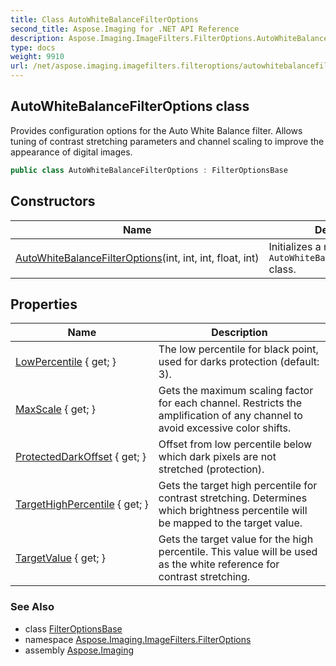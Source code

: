 ```yaml
---
title: Class AutoWhiteBalanceFilterOptions
second_title: Aspose.Imaging for .NET API Reference
description: Aspose.Imaging.ImageFilters.FilterOptions.AutoWhiteBalanceFilterOptions class. Provides configuration options for the Auto White Balance filter. Allows tuning of contrast stretching parameters and channel scaling to improve the appearance of digital images
type: docs
weight: 9910
url: /net/aspose.imaging.imagefilters.filteroptions/autowhitebalancefilteroptions/
---
```

## AutoWhiteBalanceFilterOptions class

Provides configuration options for the Auto White Balance filter. Allows tuning of contrast stretching parameters and channel scaling to improve the appearance of digital images.

```csharp
public class AutoWhiteBalanceFilterOptions : FilterOptionsBase
```

## Constructors

| Name | Description |
| --- | --- |
| [AutoWhiteBalanceFilterOptions](autowhitebalancefilteroptions/)(int, int, int, float, int) | Initializes a new instance of the `AutoWhiteBalanceFilterOptions` class. |

## Properties

| Name | Description |
| --- | --- |
| [LowPercentile](../../aspose.imaging.imagefilters.filteroptions/autowhitebalancefilteroptions/lowpercentile/) { get; } | The low percentile for black point, used for darks protection (default: 3). |
| [MaxScale](../../aspose.imaging.imagefilters.filteroptions/autowhitebalancefilteroptions/maxscale/) { get; } | Gets the maximum scaling factor for each channel. Restricts the amplification of any channel to avoid excessive color shifts. |
| [ProtectedDarkOffset](../../aspose.imaging.imagefilters.filteroptions/autowhitebalancefilteroptions/protecteddarkoffset/) { get; } | Offset from low percentile below which dark pixels are not stretched (protection). |
| [TargetHighPercentile](../../aspose.imaging.imagefilters.filteroptions/autowhitebalancefilteroptions/targethighpercentile/) { get; } | Gets the target high percentile for contrast stretching. Determines which brightness percentile will be mapped to the target value. |
| [TargetValue](../../aspose.imaging.imagefilters.filteroptions/autowhitebalancefilteroptions/targetvalue/) { get; } | Gets the target value for the high percentile. This value will be used as the white reference for contrast stretching. |

### See Also

* class [FilterOptionsBase](../filteroptionsbase/)
* namespace [Aspose.Imaging.ImageFilters.FilterOptions](../../aspose.imaging.imagefilters.filteroptions/)
* assembly [Aspose.Imaging](../../)


